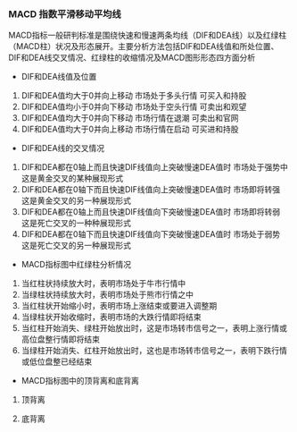 ### MACD 指数平滑移动平均线

MACD指标一般研判标准是围绕快速和慢速两条均线（DIF和DEA线）以及红绿柱（MACD柱）状况及形态展开。主要分析方法包括DIF和DEA线值和所处位置、DIF和DEA线交叉情况、红绿柱的收缩情况及MACD图形形态四方面分析

- DIF和DEA线值及位置

1. DIF和DEA值均大于0并向上移动 市场处于多头行情 可买入和持股
2. DIF和DEA值均小于0并向下移动 市场处于空头行情 可卖出和观望
3. DIF和DEA值均大于0并向下移动 市场行情在退潮  可卖出和官网
4. DIF和DEA值均大于0并向上移动 市场行情在启动 可买进和持股

- DIF和DEA线的交叉情况

1. DIF和DEA都在0轴上而且快速DIF线值向上突破慢速DEA值时 市场处于强势中 这是黄金交叉的某种展现形式
2. DIF和DEA都在0轴下而且快速DIF线值向上突破慢速DEA值时 市场即将转强 这是黄金交叉的另一种展现形式
3. DIF和DEA都在0轴上而且快速DIF线值向下突破慢速DEA值时 市场即将转弱 这是死亡交叉的一种种展现形式
4. DIF和DEA都在0轴下而且快速DIF线值向下突破慢速DEA值时 市场处于弱势 这是死亡交叉的另一种展现形式

- MACD指标图中红绿柱分析情况

1. 当红柱状持续放大时，表明市场处于牛市行情中
2. 当绿柱状持续放大时，表明市场处于熊市行情之中
3. 当红柱状开始缩小时，表明市场上涨结束或要进入调整期
4. 当绿柱状开始收缩时，表明市场的大跌行情即将结束
5. 当红柱开始消失、绿柱开始放出时，这是市场转市信号之一，表明上涨行情或高位盘整行情即将结束
6. 当绿柱开始消失、红柱开始放出时，这也是市场转市信号之一，表明下跌行情或低位盘整已经结束

- MACD指标图中的顶背离和底背离

1. 顶背离

2. 底背离

